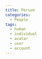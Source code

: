 ```yaml
---
title: Person
categories:
  - People
tags:
  - human
  - individual
  - avatar
  - user
  - account
---
```

